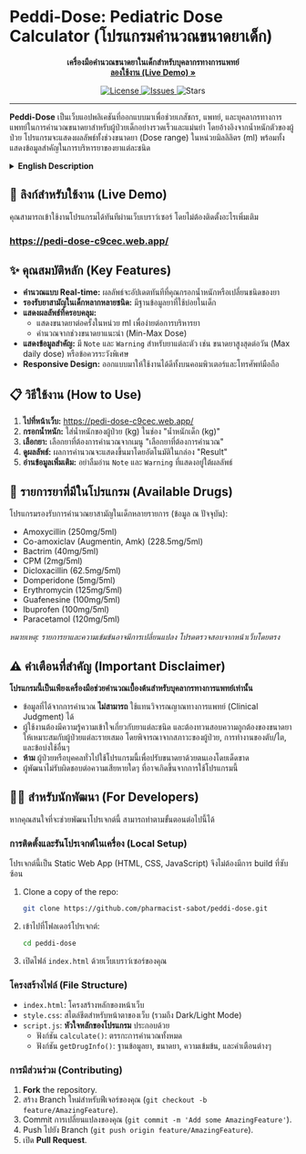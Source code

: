 # Peddi-Dose: Pediatric Dose Calculator (โปรแกรมคำนวณขนาดยาเด็ก)

<p align="center">
  <strong>เครื่องมือคำนวณขนาดยาในเด็กสำหรับบุคลากรทางการแพทย์</strong>
  <br />
  <a href="https://pedi-dose-c9cec.web.app/"><strong>ลองใช้งาน (Live Demo) »</strong></a>
</p>

<p align="center">
    <a href="https://github.com/pharmacist-sabot/peddi-dose/blob/main/LICENSE">
        <img src="https://img.shields.io/github/license/pharmacist-sabot/peddi-dose?style=for-the-badge" alt="License">
    </a>
    <a href="https://github.com/pharmacist-sabot/peddi-dose/issues">
        <img src="https://img.shields.io/github/issues/pharmacist-sabot/peddi-dose?style=for-the-badge" alt="Issues">
    </a>
    <img src="https://img.shields.io/github/stars/pharmacist-sabot/peddi-dose?style=for-the-badge" alt="Stars">
</p>

---

**Peddi-Dose** เป็นเว็บแอปพลิเคชันที่ออกแบบมาเพื่อช่วยเภสัชกร, แพทย์, และบุคลากรทางการแพทย์ในการคำนวณขนาดยาสำหรับผู้ป่วยเด็กอย่างรวดเร็วและแม่นยำ โดยอ้างอิงจากน้ำหนักตัวของผู้ป่วย โปรแกรมจะแสดงผลลัพธ์ทั้งช่วงขนาดยา (Dose range) ในหน่วยมิลลิลิตร (ml) พร้อมทั้งแสดงข้อมูลสำคัญในการบริหารยาของยาแต่ละชนิด

<details>
<summary><strong>English Description</strong></summary>

**Peddi-Dose** is a web application designed to assist pharmacists, doctors, and healthcare professionals in quickly and accurately calculating drug dosages for pediatric patients based on their body weight. The application provides results for dose range in volume in milliliters (ml), along with important notes and warnings for each specific drug.

</details>

## 🚀 ลิงก์สำหรับใช้งาน (Live Demo)

คุณสามารถเข้าใช้งานโปรแกรมได้ทันทีผ่านเว็บเบราว์เซอร์ โดยไม่ต้องติดตั้งอะไรเพิ่มเติม

### **https://pedi-dose-c9cec.web.app/**

## ✨ คุณสมบัติหลัก (Key Features)

*   **คำนวณแบบ Real-time:** ผลลัพธ์จะอัปเดตทันทีที่คุณกรอกน้ำหนักหรือเปลี่ยนชนิดของยา
*   **รองรับยาสามัญในเด็กหลากหลายชนิด:** มีฐานข้อมูลยาที่ใช้บ่อยในเด็ก
*   **แสดงผลลัพธ์ที่ครอบคลุม:**
    *   แสดงขนาดยาต่อครั้งในหน่วย ml เพื่อง่ายต่อการบริหารยา
    *   คำนวณจากช่วงขนาดยาแนะนำ (Min-Max Dose)
*   **แสดงข้อมูลสำคัญ:** มี `Note` และ `Warning` สำหรับยาแต่ละตัว เช่น ขนาดยาสูงสุดต่อวัน (Max daily dose) หรือข้อควรระวังพิเศษ
*   **Responsive Design:** ออกแบบมาให้ใช้งานได้ดีทั้งบนคอมพิวเตอร์และโทรศัพท์มือถือ
  
## 📋 วิธีใช้งาน (How to Use)

1.  **ไปที่หน้าเว็บ:** https://pedi-dose-c9cec.web.app/
2.  **กรอกน้ำหนัก:** ใส่น้ำหนักของผู้ป่วย (kg) ในช่อง "น้ำหนักเด็ก (kg)"
3.  **เลือกยา:** เลือกยาที่ต้องการคำนวณจากเมนู "เลือกยาที่ต้องการคำนวณ"
4.  **ดูผลลัพธ์:** ผลการคำนวณจะแสดงขึ้นมาโดยอัตโนมัติในกล่อง "Result"
5.  **อ่านข้อมูลเพิ่มเติม:** อย่าลืมอ่าน `Note` และ `Warning` ที่แสดงอยู่ใต้ผลลัพธ์

## 💊 รายการยาที่มีในโปรแกรม (Available Drugs)

โปรแกรมรองรับการคำนวณยาสามัญในเด็กหลายรายการ (ข้อมูล ณ ปัจจุบัน):

*   Amoxycillin (250mg/5ml)
*   Co-amoxiclav (Augmentin, Amk) (228.5mg/5ml)
*   Bactrim (40mg/5ml)
*   CPM (2mg/5ml)
*   Dicloxacillin (62.5mg/5ml)
*   Domperidone (5mg/5ml)
*   Erythromycin (125mg/5ml) 
*   Guafenesine (100mg/5ml)
*   Ibuprofen (100mg/5ml)
*   Paracetamol (120mg/5ml)

*หมายเหตุ: รายการยาและความเข้มข้นอาจมีการเปลี่ยนแปลง โปรดตรวจสอบจากหน้าเว็บโดยตรง*

## ⚠️ คำเตือนที่สำคัญ (Important Disclaimer)

**โปรแกรมนี้เป็นเพียงเครื่องมือช่วยคำนวณเบื้องต้นสำหรับบุคลากรทางการแพทย์เท่านั้น**

*   ข้อมูลที่ได้จากการคำนวณ **ไม่สามารถ** ใช้แทนวิจารณญาณทางการแพทย์ (Clinical Judgment) ได้
*   ผู้ใช้งานต้องมีความรู้ความเข้าใจเกี่ยวกับยาแต่ละชนิด และต้องทวนสอบความถูกต้องของขนาดยาให้เหมาะสมกับผู้ป่วยแต่ละรายเสมอ โดยพิจารณาจากสภาวะของผู้ป่วย, การทำงานของตับ/ไต, และข้อบ่งใช้อื่นๆ
*   **ห้าม** ผู้ป่วยหรือบุคคลทั่วไปใช้โปรแกรมนี้เพื่อปรับขนาดยาด้วยตนเองโดยเด็ดขาด
*   ผู้พัฒนาไม่รับผิดชอบต่อความเสียหายใดๆ ที่อาจเกิดขึ้นจากการใช้โปรแกรมนี้

## 👨‍💻 สำหรับนักพัฒนา (For Developers)

หากคุณสนใจที่จะช่วยพัฒนาโปรเจกต์นี้ สามารถทำตามขั้นตอนต่อไปนี้ได้

### การติดตั้งและรันโปรเจกต์ในเครื่อง (Local Setup)

โปรเจกต์นี้เป็น Static Web App (HTML, CSS, JavaScript) จึงไม่ต้องมีการ build ที่ซับซ้อน

1.  Clone a copy of the repo:
    ```bash
    git clone https://github.com/pharmacist-sabot/peddi-dose.git
    ```
2.  เข้าไปที่โฟลเดอร์โปรเจกต์:
    ```bash
    cd peddi-dose
    ```
3.  เปิดไฟล์ `index.html` ด้วยเว็บเบราว์เซอร์ของคุณ

### โครงสร้างไฟล์ (File Structure)

*   `index.html`: โครงสร้างหลักของหน้าเว็บ
*   `style.css`: สไตล์ชีตสำหรับหน้าตาของเว็บ (รวมถึง Dark/Light Mode)
*   `script.js`: **หัวใจหลักของโปรแกรม** ประกอบด้วย
    *   ฟังก์ชัน `calculate()`: ตรรกะการคำนวณทั้งหมด
    *   ฟังก์ชัน `getDrugInfo()`: ฐานข้อมูลยา, ขนาดยา, ความเข้มข้น, และคำเตือนต่างๆ

### การมีส่วนร่วม (Contributing)

1.  **Fork** the repository.
2.  สร้าง Branch ใหม่สำหรับฟีเจอร์ของคุณ (`git checkout -b feature/AmazingFeature`).
3.  Commit การเปลี่ยนแปลงของคุณ (`git commit -m 'Add some AmazingFeature'`).
4.  Push ไปยัง Branch (`git push origin feature/AmazingFeature`).
5.  เปิด **Pull Request**.
